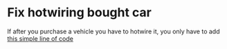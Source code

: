 # Fix hotwiring bought car
If after you purchase a vehicle you have to hotwire it, you only have to add [this simple line of code](client/refreshMineOwnedVehicles.md) 